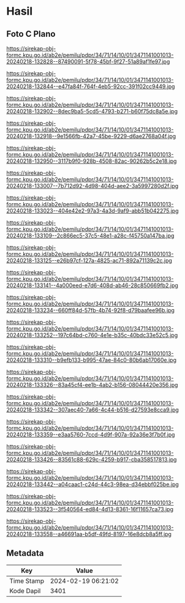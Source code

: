 # Hasil

## Foto C Plano

https://sirekap-obj-formc.kpu.go.id/ab2e/pemilu/pdpr/34/71/14/10/01/3471141001013-20240218-132828--87490091-5f78-45bf-9f27-51a89af1fe97.jpg

https://sirekap-obj-formc.kpu.go.id/ab2e/pemilu/pdpr/34/71/14/10/01/3471141001013-20240218-132844--e47fa84f-764f-4eb5-92cc-391f02cc9449.jpg

https://sirekap-obj-formc.kpu.go.id/ab2e/pemilu/pdpr/34/71/14/10/01/3471141001013-20240218-132902--8dec9ba5-5cd5-4793-b271-b60f75dc8a5e.jpg

https://sirekap-obj-formc.kpu.go.id/ab2e/pemilu/pdpr/34/71/14/10/01/3471141001013-20240218-132918--9e1566fb-42a7-45be-9229-d6ae2768a04f.jpg

https://sirekap-obj-formc.kpu.go.id/ab2e/pemilu/pdpr/34/71/14/10/01/3471141001013-20240218-132950--3117b9f0-928b-4508-82ac-90262b5c2e18.jpg

https://sirekap-obj-formc.kpu.go.id/ab2e/pemilu/pdpr/34/71/14/10/01/3471141001013-20240218-133007--7b712d92-4d98-404d-aee2-3a5997280d2f.jpg

https://sirekap-obj-formc.kpu.go.id/ab2e/pemilu/pdpr/34/71/14/10/01/3471141001013-20240218-133023--404e42e2-97a3-4a3d-9af9-abb51b042275.jpg

https://sirekap-obj-formc.kpu.go.id/ab2e/pemilu/pdpr/34/71/14/10/01/3471141001013-20240218-133109--2c866ec5-37c5-48e1-a28c-f45750a147ba.jpg

https://sirekap-obj-formc.kpu.go.id/ab2e/pemilu/pdpr/34/71/14/10/01/3471141001013-20240218-133125--e26b97cf-127a-4825-ac71-892a71139c2c.jpg

https://sirekap-obj-formc.kpu.go.id/ab2e/pemilu/pdpr/34/71/14/10/01/3471141001013-20240218-133141--4a000eed-e7d6-408d-ab46-28c850669fb2.jpg

https://sirekap-obj-formc.kpu.go.id/ab2e/pemilu/pdpr/34/71/14/10/01/3471141001013-20240218-133234--660ff84d-57fb-4b74-92f8-d79baafee96b.jpg

https://sirekap-obj-formc.kpu.go.id/ab2e/pemilu/pdpr/34/71/14/10/01/3471141001013-20240218-133252--197c64bd-c760-4e1e-b35c-40bdc33e52c5.jpg

https://sirekap-obj-formc.kpu.go.id/ab2e/pemilu/pdpr/34/71/14/10/01/3471141001013-20240218-133310--b9efb133-b995-47ae-84c0-80b6ab17060e.jpg

https://sirekap-obj-formc.kpu.go.id/ab2e/pemilu/pdpr/34/71/14/10/01/3471141001013-20240218-133326--83a45cf4-ee1b-4ab2-b156-08044420e356.jpg

https://sirekap-obj-formc.kpu.go.id/ab2e/pemilu/pdpr/34/71/14/10/01/3471141001013-20240218-133342--307aec40-7a66-4c44-b516-d27593e8cca9.jpg

https://sirekap-obj-formc.kpu.go.id/ab2e/pemilu/pdpr/34/71/14/10/01/3471141001013-20240218-133359--e3aa5760-7ccd-4d9f-907a-92a36e3f7b0f.jpg

https://sirekap-obj-formc.kpu.go.id/ab2e/pemilu/pdpr/34/71/14/10/01/3471141001013-20240218-133426--83561c88-629c-4259-b917-cba358517813.jpg

https://sirekap-obj-formc.kpu.go.id/ab2e/pemilu/pdpr/34/71/14/10/01/3471141001013-20240218-133442--a04caac1-c24d-44c3-98ea-d34ebbf025be.jpg

https://sirekap-obj-formc.kpu.go.id/ab2e/pemilu/pdpr/34/71/14/10/01/3471141001013-20240218-133523--3f540564-ed84-4d13-8361-16f11657ca73.jpg

https://sirekap-obj-formc.kpu.go.id/ab2e/pemilu/pdpr/34/71/14/10/01/3471141001013-20240218-133558--a46691aa-b5df-49fd-8197-16e8dcb8a5ff.jpg


## Metadata

| Key        | Value               |
| ---------- | ------------------- |
| Time Stamp | 2024-02-19 06:21:02 |
| Kode Dapil | 3401                |



